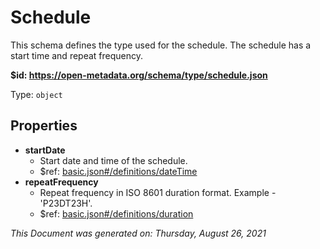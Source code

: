 # Schedule

This schema defines the type used for the schedule. The schedule has a start time and repeat frequency.

<b id="https/open-metadata.org/schema/type/schedule.json">&#36;id: https://open-metadata.org/schema/type/schedule.json</b>

Type: `object`

## Properties
 - **startDate**
	 - Start date and time of the schedule.
	 - $ref: [basic.json#/definitions/dateTime](basic.md#datetime)
 - **repeatFrequency**
	 - Repeat frequency in ISO 8601 duration format. Example - 'P23DT23H'.
	 - $ref: [basic.json#/definitions/duration](basic.md#duration)


_This Document was generated on: Thursday, August 26, 2021_